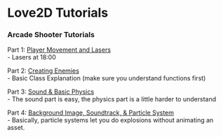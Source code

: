 <h1>Love2D Tutorials</h1>

<h3>Arcade Shooter Tutorials</h3>

Part 1: [Player Movement and Lasers](https://www.youtube.com/watch?v=FUiz1kL0QtI)
<br> - Lasers at 18:00

Part 2: [Creating Enemies](https://www.youtube.com/watch?v=FeLljv5clnw)
<br> - Basic Class Explanation (make sure you understand functions first)

Part 3: [Sound & Basic Physics](https://www.youtube.com/watch?v=eLSdUf1IXsI)
<br> - The sound part is easy, the physics part is a little harder to understand

Part 4: [Background Image, Soundtrack, & Particle System](https://www.youtube.com/watch?v=iT2hmjvgj-E)
<br> - Basically, particle systems let you do explosions without animating an asset.
